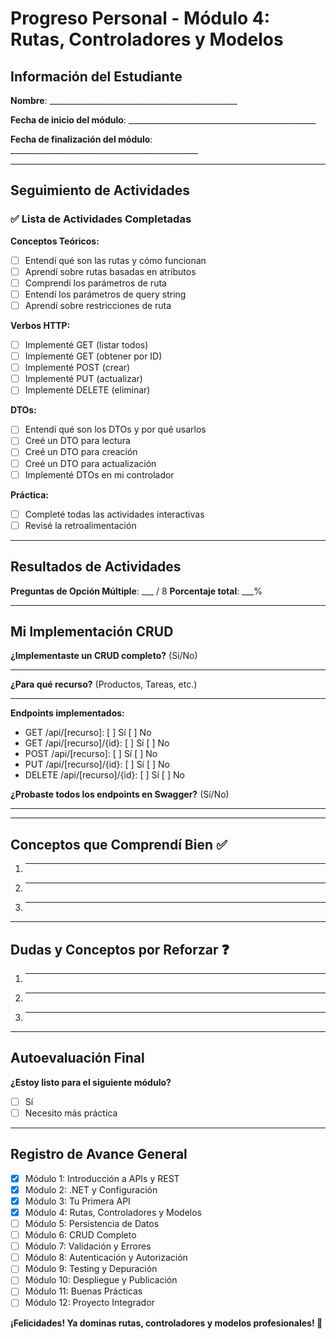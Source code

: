 # Progreso Personal - Módulo 4: Rutas, Controladores y Modelos

## Información del Estudiante

**Nombre**: _______________________________________________

**Fecha de inicio del módulo**: _______________________________________________

**Fecha de finalización del módulo**: _______________________________________________

---

## Seguimiento de Actividades

### ✅ Lista de Actividades Completadas

**Conceptos Teóricos:**
- [ ] Entendí qué son las rutas y cómo funcionan
- [ ] Aprendí sobre rutas basadas en atributos
- [ ] Comprendí los parámetros de ruta
- [ ] Entendí los parámetros de query string
- [ ] Aprendí sobre restricciones de ruta

**Verbos HTTP:**
- [ ] Implementé GET (listar todos)
- [ ] Implementé GET (obtener por ID)
- [ ] Implementé POST (crear)
- [ ] Implementé PUT (actualizar)
- [ ] Implementé DELETE (eliminar)

**DTOs:**
- [ ] Entendí qué son los DTOs y por qué usarlos
- [ ] Creé un DTO para lectura
- [ ] Creé un DTO para creación
- [ ] Creé un DTO para actualización
- [ ] Implementé DTOs en mi controlador

**Práctica:**
- [ ] Completé todas las actividades interactivas
- [ ] Revisé la retroalimentación

---

## Resultados de Actividades

**Preguntas de Opción Múltiple**: ___ / 8
**Porcentaje total**: ___%

---

## Mi Implementación CRUD

**¿Implementaste un CRUD completo?** (Sí/No)
_______________________________________________

**¿Para qué recurso?** (Productos, Tareas, etc.)
_______________________________________________

**Endpoints implementados:**
- GET /api/[recurso]: [ ] Sí [ ] No
- GET /api/[recurso]/{id}: [ ] Sí [ ] No
- POST /api/[recurso]: [ ] Sí [ ] No
- PUT /api/[recurso]/{id}: [ ] Sí [ ] No
- DELETE /api/[recurso]/{id}: [ ] Sí [ ] No

**¿Probaste todos los endpoints en Swagger?** (Sí/No)
_______________________________________________

---

## Conceptos que Comprendí Bien ✅

1. _______________________________________________
2. _______________________________________________
3. _______________________________________________

---

## Dudas y Conceptos por Reforzar ❓

1. _______________________________________________
2. _______________________________________________
3. _______________________________________________

---

## Autoevaluación Final

**¿Estoy listo para el siguiente módulo?**
- [ ] Sí
- [ ] Necesito más práctica

---

## Registro de Avance General

- [x] Módulo 1: Introducción a APIs y REST
- [x] Módulo 2: .NET y Configuración
- [x] Módulo 3: Tu Primera API
- [x] Módulo 4: Rutas, Controladores y Modelos
- [ ] Módulo 5: Persistencia de Datos
- [ ] Módulo 6: CRUD Completo
- [ ] Módulo 7: Validación y Errores
- [ ] Módulo 8: Autenticación y Autorización
- [ ] Módulo 9: Testing y Depuración
- [ ] Módulo 10: Despliegue y Publicación
- [ ] Módulo 11: Buenas Prácticas
- [ ] Módulo 12: Proyecto Integrador

**¡Felicidades! Ya dominas rutas, controladores y modelos profesionales! 🎉**
